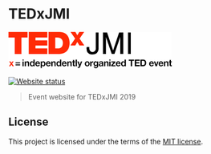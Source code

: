 # TEDxJMI
![TEDxJMI logo](res/images/logos/light.png)

[![Website status](https://img.shields.io/website-up-down-green-red/https/tedxjmi.com.svg?label=Website%20Status&style=for-the-badge)](https://tedxjmi.com)

> Event website for TEDxJMI 2019

## License
This project is licensed under the terms of the [MIT license](LICENSE).
